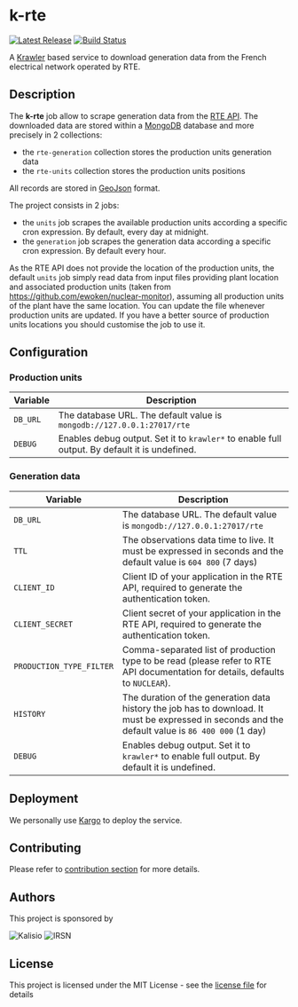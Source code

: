# k-rte

[![Latest Release](https://img.shields.io/github/v/tag/kalisio/k-rte?sort=semver&label=latest)](https://github.com/kalisio/k-rte/releases)
[![Build Status](https://github.com/kalisio/k-rte/actions/workflows/main.yaml/badge.svg)](https://github.com/kalisio/k-rte/actions/workflows/main.yaml)

A [Krawler](https://kalisio.github.io/krawler/) based service to download generation data from the French electrical network operated by RTE.

## Description

The **k-rte** job allow to scrape generation data from the [RTE API](https://data.rte-france.com/). The downloaded data are stored within a [MongoDB](https://www.mongodb.com/) database and more precisely in 2 collections:
* the `rte-generation` collection stores the production units generation data
* the `rte-units` collection stores the production units positions

All records are stored in [GeoJson](https://fr.wikipedia.org/wiki/GeoJSON) format.

The project consists in 2 jobs:
* the `units` job scrapes the available production units according a specific cron expression. By default, every day at midnight.
* the `generation` job scrapes the generation data according a specific cron expression. By default every hour.

As the RTE API does not provide the location of the production units, the default `units` job simply read data from input files providing plant location and associated production units (taken from https://github.com/ewoken/nuclear-monitor), assuming all production units of the plant have the same location. You can update the file whenever production units are updated. If you have a better source of production units locations you should customise the job to use it.

## Configuration

### Production units

| Variable | Description |
|--- | --- |
| `DB_URL` | The database URL. The default value is `mongodb://127.0.0.1:27017/rte` |
| `DEBUG` | Enables debug output. Set it to `krawler*` to enable full output. By default it is undefined. |

### Generation data

| Variable | Description |
|--- | --- |
| `DB_URL` | The database URL. The default value is `mongodb://127.0.0.1:27017/rte` |
| `TTL` | The observations data time to live. It must be expressed in seconds and the default value is `604 800` (7 days) | 
| `CLIENT_ID` | Client ID of your application in the RTE API, required to generate the authentication token. |
| `CLIENT_SECRET` | Client secret of your application in the RTE API, required to generate the authentication token. |
| `PRODUCTION_TYPE_FILTER` | Comma-separated list of production type to be read (please refer to RTE API documentation for details, defaults to `NUCLEAR`). |
| `HISTORY` | The duration of the generation data history the job has to download. It must be expressed in seconds and the default value is `86 400 000` (1 day) | 
| `DEBUG` | Enables debug output. Set it to `krawler*` to enable full output. By default it is undefined. |

## Deployment

We personally use [Kargo](https://kalisio.github.io/kargo/) to deploy the service.

## Contributing

Please refer to [contribution section](./CONTRIBUTING.md) for more details.

## Authors

This project is sponsored by 

![Kalisio](https://s3.eu-central-1.amazonaws.com/kalisioscope/kalisio/kalisio-logo-black-256x84.png)
![IRSN](https://s3.eu-central-1.amazonaws.com/kalisioscope/assets/logos/irsn.png)

## License

This project is licensed under the MIT License - see the [license file](./LICENSE) for details